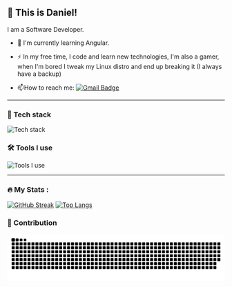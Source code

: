 ## 👋 This is Daniel!
 
I am a Software Developer.
  
- :telescope: I'm currently learning Angular.

- :zap: In my free time, I code and learn new technologies, I'm also a gamer, when I'm bored I tweak my Linux distro and end up breaking it (I always have a backup)

- :mailbox:How to reach me: [![Gmail Badge](https://img.shields.io/badge/Gmail-D14836?style=for-the-badge&logo=gmail&logoColor=white)](mailto:rdjmartinez95@gmail.com)

 ---

 ### 🔭 Tech stack

![Tech stack](https://skillicons.dev/icons?i=react,css,html,js,nextjs,angular,ts,nodejs,express,mongodb,python,flask,bootstrap,tailwind,java,cpp)

### 🛠 Tools I use

![Tools I use](https://skillicons.dev/icons?i=vscode,vite,vercel,netlify,postman,firebase,git,github,discord,githubactions,linux,bash)

  ---

### :fire: My Stats :
    
[![GitHub Streak](https://streak-stats.demolab.com?user=Gravyon&theme=transparent&hide)](https://git.io/streak-stats)
[![Top Langs](https://github-readme-stats.vercel.app/api/top-langs/?username=Gravyon&layout=compact&theme=transparent)](https://github.com/anuraghazra/github-readme-stats)

### 🚀 Contribution

![snake gif](https://github.com/Gravyon/Gravyon/blob/output/github-contribution-grid-snake-dark.svg)
